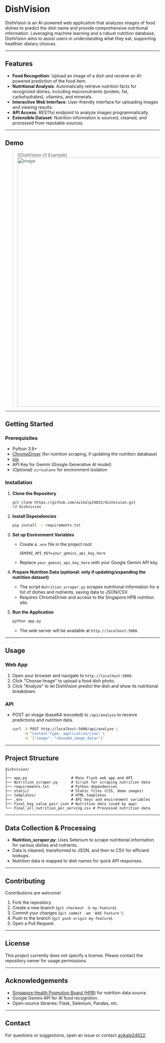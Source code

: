 # DishVision

DishVision is an AI-powered web application that analyzes images of food dishes to predict the dish name and provide comprehensive nutritional information. Leveraging machine learning and a robust nutrition database, DishVision aims to assist users in understanding what they eat, supporting healthier dietary choices.

---

## Features

- **Food Recognition**: Upload an image of a dish and receive an AI-powered prediction of the food item.
- **Nutritional Analysis**: Automatically retrieve nutrition facts for recognized dishes, including macronutrients (protein, fat, carbohydrates), vitamins, and minerals.
- **Interactive Web Interface**: User-friendly interface for uploading images and viewing results.
- **API Access**: RESTful endpoint to analyze images programmatically.
- **Extensible Dataset**: Nutrition information is sourced, cleaned, and processed from reputable sources.

---

## Demo

> ![DishVision UI Example]
> <img width="1599" height="808" alt="image" src="https://github.com/user-attachments/assets/f7da27ba-4846-4781-b1bc-4c61f35c8d80" />

---

## Getting Started

### Prerequisites

- Python 3.8+
- [ChromeDriver](https://sites.google.com/a/chromium.org/chromedriver/) (for nutrition scraping, if updating the nutrition database)
- [pip](https://pip.pypa.io/en/stable/)
- API Key for Gemini (Google Generative AI model)  
- (Optional) `virtualenv` for environment isolation

### Installation

1. **Clone the Repository**
    ```bash
    git clone https://github.com/avikalp24022/dishvision.git
    cd dishvision
    ```

2. **Install Dependencies**
    ```bash
    pip install -r requirements.txt
    ```

3. **Set up Environment Variables**
    - Create a `.env` file in the project root:
      ```
      GEMINI_API_KEY=your_gemini_api_key_here
      ```
    - Replace `your_gemini_api_key_here` with your Google Gemini API key.

4. **Prepare Nutrition Data (optional: only if updating/expanding the nutrition dataset)**
    - The script `Nutrition_scraper.py` scrapes nutritional information for a list of dishes and nutrients, saving data to JSON/CSV.
    - Requires ChromeDriver and access to the Singapore HPB nutrition site.

5. **Run the Application**
    ```bash
    python app.py
    ```
    - The web server will be available at `http://localhost:5000`.

---

## Usage

### Web App

1. Open your browser and navigate to `http://localhost:5000`.
2. Click "Choose Image" to upload a food dish photo.
3. Click "Analyze" to let DishVision predict the dish and show its nutritional breakdown.

### API

- POST an image (base64-encoded) to `/api/analyze` to receive predictions and nutrition data.

    ```bash
    curl -X POST http://localhost:5000/api/analyze \
         -H "Content-Type: application/json" \
         -d '{"image": "<base64_image_data>"}'
    ```

---

## Project Structure

```
dishvision/
│
├── app.py                    # Main Flask web app and API
├── Nutrition_scraper.py      # Script for scraping nutrition data
├── requirements.txt          # Python dependencies
├── static/                   # Static files (CSS, demo images)
├── templates/                # HTML templates
├── .env                      # API keys and environment variables
├── Final_key_value_pair.json # Nutrition data (used by app)
└── Final_all_nutrition_per_serving.csv # Processed nutrition data
```

---

## Data Collection & Processing

- **Nutrition_scraper.py**: Uses Selenium to scrape nutritional information for various dishes and nutrients.
- Data is cleaned, transformed to JSON, and then to CSV for efficient lookups.
- Nutrition data is mapped to dish names for quick API responses.

---

## Contributing

Contributions are welcome!

1. Fork the repository.
2. Create a new branch (`git checkout -b my-feature`).
3. Commit your changes (`git commit -am 'Add feature'`).
4. Push to the branch (`git push origin my-feature`).
5. Open a Pull Request.

---

## License

This project currently does not specify a license. Please contact the repository owner for usage permissions.

---

## Acknowledgements

- [Singapore Health Promotion Board (HPB)](https://focos.hpb.gov.sg/eservices/ENCF/) for nutrition data source.
- Google Gemini API for AI food recognition.
- Open-source libraries: Flask, Selenium, Pandas, etc.

---

## Contact

For questions or suggestions, open an issue or contact [avikalp24022](https://github.com/avikalp24022).
